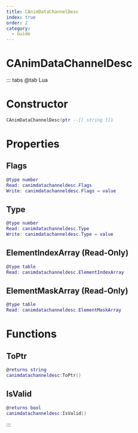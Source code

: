 ```yaml
---
title: CAnimDataChannelDesc
index: true
order: 2
category:
  - Guide
---
```


# CAnimDataChannelDesc

::: tabs
@tab Lua
# Constructor
```lua
CAnimDataChannelDesc(ptr --[[ string ]])
```
# Properties
## Flags 
```lua
@type number
Read: canimdatachanneldesc.Flags
Write: canimdatachanneldesc.Flags = value
```
## Type 
```lua
@type number
Read: canimdatachanneldesc.Type
Write: canimdatachanneldesc.Type = value
```
## ElementIndexArray (Read-Only)
```lua
@type table
Read: canimdatachanneldesc.ElementIndexArray
```
## ElementMaskArray (Read-Only)
```lua
@type table
Read: canimdatachanneldesc.ElementMaskArray
```
# Functions
## ToPtr
```lua
@returns string
canimdatachanneldesc:ToPtr()
```
## IsValid
```lua
@returns bool
canimdatachanneldesc:IsValid()
```

:::